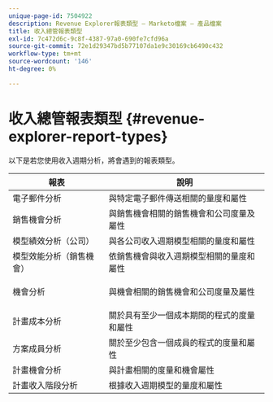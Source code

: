 ```yaml
---
unique-page-id: 7504922
description: Revenue Explorer報表類型 — Marketo檔案 — 產品檔案
title: 收入總管報表類型
exl-id: 7c472d6c-9c8f-4387-97a0-690fe7cfd96a
source-git-commit: 72e1d29347bd5b77107da1e9c30169cb6490c432
workflow-type: tm+mt
source-wordcount: '146'
ht-degree: 0%

---
```


# 收入總管報表類型 {#revenue-explorer-report-types}

以下是若您使用收入週期分析，將會遇到的報表類型。

<table> 
 <thead> 
  <tr> 
   <th>報表</th> 
   <th>說明</th> 
  </tr> 
 </thead> 
 <tbody> 
  <tr> 
   <td>電子郵件分析</td> 
   <td>與特定電子郵件傳送相關的量度和屬性</td> 
  </tr> 
  <tr> 
   <td>銷售機會分析</td> 
   <td>與銷售機會相關的銷售機會和公司度量及屬性</td> 
  </tr> 
  <tr> 
   <td>模型績效分析（公司）</td> 
   <td>與各公司收入週期模型相關的量度和屬性</td> 
  </tr> 
  <tr> 
   <td>模型效能分析（銷售機會）</td> 
   <td>依銷售機會與收入週期模型相關的量度和屬性</td> 
  </tr> 
  <tr> 
   <td>機會分析</td> 
   <td><p>與機會相關的銷售機會和公司度量及屬性</p></td> 
  </tr> 
  <tr> 
   <td>計畫成本分析</td> 
   <td>關於具有至少一個成本期間的程式的度量和屬性</td> 
  </tr> 
  <tr> 
   <td>方案成員分析</td> 
   <td>關於至少包含一個成員的程式的度量和屬性</td> 
  </tr> 
  <tr> 
   <td>計畫機會分析</td> 
   <td>與計畫相關的度量和機會屬性</td> 
  </tr> 
  <tr> 
   <td>計畫收入階段分析</td> 
   <td>根據收入週期模型的量度和屬性</td> 
  </tr> 
 </tbody> 
</table>
